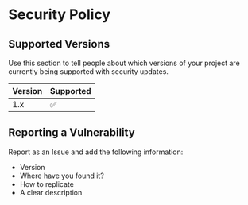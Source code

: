 # Security Policy

## Supported Versions

Use this section to tell people about which versions of your project are
currently being supported with security updates.

| Version | Supported          |
| ------- | ------------------ |
| 1.x     | :white_check_mark: |

## Reporting a Vulnerability

Report as an Issue and add the following information:
* Version
* Where have you found it?
* How to replicate
* A clear description
